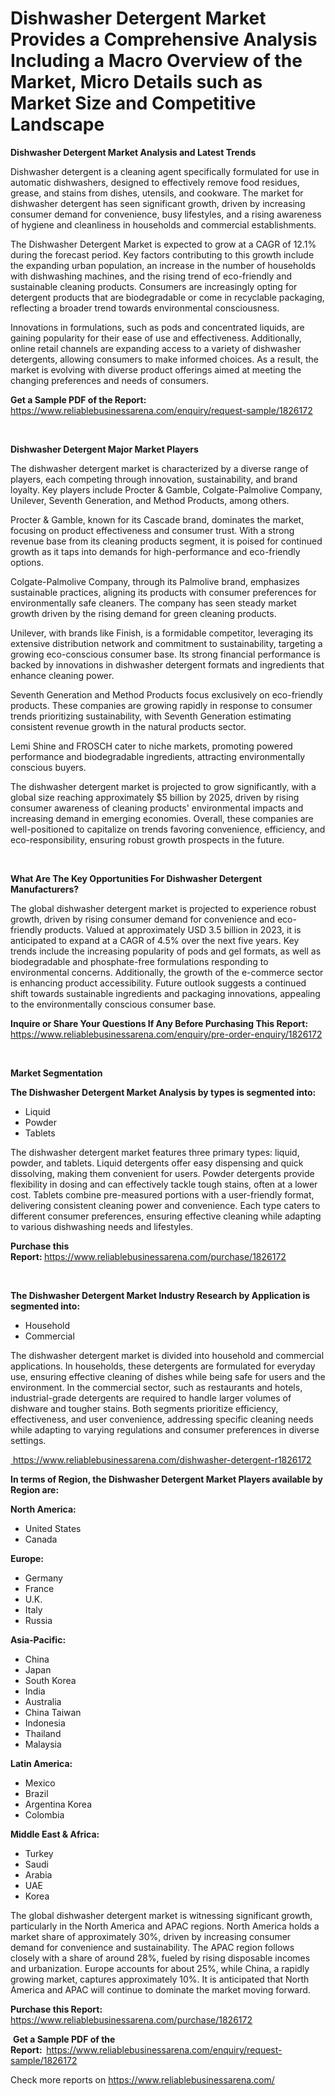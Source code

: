<p><h1>Dishwasher Detergent Market Provides a Comprehensive Analysis Including a Macro Overview of the Market, Micro Details such as Market Size and Competitive Landscape</h1></p><p><strong>Dishwasher Detergent Market Analysis and Latest Trends</strong></p>
<p><p>Dishwasher detergent is a cleaning agent specifically formulated for use in automatic dishwashers, designed to effectively remove food residues, grease, and stains from dishes, utensils, and cookware. The market for dishwasher detergent has seen significant growth, driven by increasing consumer demand for convenience, busy lifestyles, and a rising awareness of hygiene and cleanliness in households and commercial establishments.</p><p>The Dishwasher Detergent Market is expected to grow at a CAGR of 12.1% during the forecast period. Key factors contributing to this growth include the expanding urban population, an increase in the number of households with dishwashing machines, and the rising trend of eco-friendly and sustainable cleaning products. Consumers are increasingly opting for detergent products that are biodegradable or come in recyclable packaging, reflecting a broader trend towards environmental consciousness.</p><p>Innovations in formulations, such as pods and concentrated liquids, are gaining popularity for their ease of use and effectiveness. Additionally, online retail channels are expanding access to a variety of dishwasher detergents, allowing consumers to make informed choices. As a result, the market is evolving with diverse product offerings aimed at meeting the changing preferences and needs of consumers.</p></p>
<p><strong>Get a Sample PDF of the Report:&nbsp;</strong> <a href="https://www.reliablebusinessarena.com/enquiry/request-sample/1826172?utm_campaign=2238&utm_medium=2&utm_source=Github&utm_content=ia&utm_term=07022025&utm_id=dishwasher-detergent">https://www.reliablebusinessarena.com/enquiry/request-sample/1826172</a></p>
<p>&nbsp;</p>
<p><strong>Dishwasher Detergent Major Market Players</strong></p>
<p><p>The dishwasher detergent market is characterized by a diverse range of players, each competing through innovation, sustainability, and brand loyalty. Key players include Procter & Gamble, Colgate-Palmolive Company, Unilever, Seventh Generation, and Method Products, among others. </p><p>Procter & Gamble, known for its Cascade brand, dominates the market, focusing on product effectiveness and consumer trust. With a strong revenue base from its cleaning products segment, it is poised for continued growth as it taps into demands for high-performance and eco-friendly options.</p><p>Colgate-Palmolive Company, through its Palmolive brand, emphasizes sustainable practices, aligning its products with consumer preferences for environmentally safe cleaners. The company has seen steady market growth driven by the rising demand for green cleaning products.</p><p>Unilever, with brands like Finish, is a formidable competitor, leveraging its extensive distribution network and commitment to sustainability, targeting a growing eco-conscious consumer base. Its strong financial performance is backed by innovations in dishwasher detergent formats and ingredients that enhance cleaning power.</p><p>Seventh Generation and Method Products focus exclusively on eco-friendly products. These companies are growing rapidly in response to consumer trends prioritizing sustainability, with Seventh Generation estimating consistent revenue growth in the natural products sector.</p><p>Lemi Shine and FROSCH cater to niche markets, promoting powered performance and biodegradable ingredients, attracting environmentally conscious buyers.</p><p>The dishwasher detergent market is projected to grow significantly, with a global size reaching approximately $5 billion by 2025, driven by rising consumer awareness of cleaning products' environmental impacts and increasing demand in emerging economies. Overall, these companies are well-positioned to capitalize on trends favoring convenience, efficiency, and eco-responsibility, ensuring robust growth prospects in the future.</p></p>
<p>&nbsp;</p>
<p><strong>What Are The Key Opportunities For Dishwasher Detergent Manufacturers?</strong></p>
<p><p>The global dishwasher detergent market is projected to experience robust growth, driven by rising consumer demand for convenience and eco-friendly products. Valued at approximately USD 3.5 billion in 2023, it is anticipated to expand at a CAGR of 4.5% over the next five years. Key trends include the increasing popularity of pods and gel formats, as well as biodegradable and phosphate-free formulations responding to environmental concerns. Additionally, the growth of the e-commerce sector is enhancing product accessibility. Future outlook suggests a continued shift towards sustainable ingredients and packaging innovations, appealing to the environmentally conscious consumer base.</p></p>
<p><strong>Inquire or Share Your Questions If Any Before Purchasing This Report:</strong> <a href="https://www.reliablebusinessarena.com/enquiry/pre-order-enquiry/1826172?utm_campaign=2238&utm_medium=2&utm_source=Github&utm_content=ia&utm_term=07022025&utm_id=dishwasher-detergent">https://www.reliablebusinessarena.com/enquiry/pre-order-enquiry/1826172</a></p>
<p>&nbsp;</p>
<p><strong>Market Segmentation</strong></p>
<p><strong>The Dishwasher Detergent Market Analysis by types is segmented into:</strong></p>
<p><ul><li>Liquid</li><li>Powder</li><li>Tablets</li></ul></p>
<p><p>The dishwasher detergent market features three primary types: liquid, powder, and tablets. Liquid detergents offer easy dispensing and quick dissolving, making them convenient for users. Powder detergents provide flexibility in dosing and can effectively tackle tough stains, often at a lower cost. Tablets combine pre-measured portions with a user-friendly format, delivering consistent cleaning power and convenience. Each type caters to different consumer preferences, ensuring effective cleaning while adapting to various dishwashing needs and lifestyles.</p></p>
<p><strong>Purchase this Report:&nbsp;</strong><a href="https://www.reliablebusinessarena.com/purchase/1826172?utm_campaign=2238&utm_medium=2&utm_source=Github&utm_content=ia&utm_term=07022025&utm_id=dishwasher-detergent">https://www.reliablebusinessarena.com/purchase/1826172</a></p>
<p>&nbsp;</p>
<p><strong>The Dishwasher Detergent Market Industry Research by Application is segmented into:</strong></p>
<p><ul><li>Household</li><li>Commercial</li></ul></p>
<p><p>The dishwasher detergent market is divided into household and commercial applications. In households, these detergents are formulated for everyday use, ensuring effective cleaning of dishes while being safe for users and the environment. In the commercial sector, such as restaurants and hotels, industrial-grade detergents are required to handle larger volumes of dishware and tougher stains. Both segments prioritize efficiency, effectiveness, and user convenience, addressing specific cleaning needs while adapting to varying regulations and consumer preferences in diverse settings.</p></p>
<p><a href="https://www.reliablebusinessarena.com/dishwasher-detergent-r1826172?utm_campaign=2238&utm_medium=2&utm_source=Github&utm_content=ia&utm_term=07022025&utm_id=dishwasher-detergent">&nbsp;https://www.reliablebusinessarena.com/dishwasher-detergent-r1826172</a></p>
<p><strong>In terms of Region, the Dishwasher Detergent Market Players available by Region are:</strong></p>
<p>
    <p> <strong> North America: </strong>
        <ul>
            <li>United States</li>
            <li>Canada</li>
        </ul>
        </p> 
    <p> <strong> Europe: </strong>
        <ul>
            <li>Germany</li>
            <li>France</li>
            <li>U.K.</li>
            <li>Italy</li>
            <li>Russia</li>
        </ul>
        </p> 
    <p> <strong> Asia-Pacific: </strong>
        <ul>
            <li>China</li>
            <li>Japan</li>
            <li>South Korea</li>
            <li>India</li>
            <li>Australia</li>
            <li>China Taiwan</li>
            <li>Indonesia</li>
            <li>Thailand</li>
            <li>Malaysia</li>
        </ul>
        </p> 
    <p> <strong> Latin America: </strong>
        <ul>
            <li>Mexico</li>
            <li>Brazil</li>
            <li>Argentina Korea</li>
            <li>Colombia</li>
        </ul>
        </p> 
    <p> <strong> Middle East & Africa: </strong>
        <ul>
            <li>Turkey</li>
            <li>Saudi</li>
            <li>Arabia</li>
            <li>UAE</li>
            <li>Korea</li>
        </ul>
    </p>
    </p>
<p><p>The global dishwasher detergent market is witnessing significant growth, particularly in the North America and APAC regions. North America holds a market share of approximately 30%, driven by increasing consumer demand for convenience and sustainability. The APAC region follows closely with a share of around 28%, fueled by rising disposable incomes and urbanization. Europe accounts for about 25%, while China, a rapidly growing market, captures approximately 10%. It is anticipated that North America and APAC will continue to dominate the market moving forward.</p></p>
<p><strong>Purchase this Report: </strong><a href="https://www.reliablebusinessarena.com/purchase/1826172?utm_campaign=2238&utm_medium=2&utm_source=Github&utm_content=ia&utm_term=07022025&utm_id=dishwasher-detergent">https://www.reliablebusinessarena.com/purchase/1826172</a></p>
<p>&nbsp;<strong>Get a Sample PDF of the Report:&nbsp;&nbsp;</strong><a href="https://www.reliablebusinessarena.com/enquiry/request-sample/1826172?utm_campaign=2238&utm_medium=2&utm_source=Github&utm_content=ia&utm_term=07022025&utm_id=dishwasher-detergent">https://www.reliablebusinessarena.com/enquiry/request-sample/1826172</a></p>
<p><strong></strong></p>
<p>Check more reports on <a href="https://www.reliablebusinessarena.com/?utm_campaign=2238&utm_medium=2&utm_source=Github&utm_content=ia&utm_term=07022025&utm_id=dishwasher-detergent">https://www.reliablebusinessarena.com/</a></p>